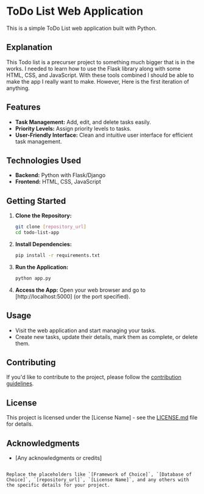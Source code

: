 # ToDo List Web Application

This is a simple ToDo List web application built with Python.

## Explanation

This Todo list is a precurser project to something much bigger that is in the works. I needed to learn how to use the Flask library along with some HTML, CSS, and JavaScript. With these tools combined I should be able to make the app I really want to make. However, Here is the first iteration of anything.

## Features

- **Task Management:** Add, edit, and delete tasks easily.
- **Priority Levels:** Assign priority levels to tasks.
- **User-Friendly Interface:** Clean and intuitive user interface for efficient task management.

## Technologies Used

- **Backend:** Python with  Flask/Django
- **Frontend:** HTML, CSS, JavaScript

## Getting Started

1. **Clone the Repository:**
   ```bash
   git clone [repository_url]
   cd todo-list-app
   ```

2. **Install Dependencies:**
   ```bash
   pip install -r requirements.txt
   ```


4. **Run the Application:**
   ```bash
   python app.py
   ```

5. **Access the App:**
   Open your web browser and go to [http://localhost:5000] (or the port specified).

## Usage

- Visit the web application and start managing your tasks.
- Create new tasks, update their details, mark them as complete, or delete them.

## Contributing

If you'd like to contribute to the project, please follow the [contribution guidelines](CONTRIBUTING.md).

## License

This project is licensed under the [License Name] - see the [LICENSE.md](LICENSE.md) file for details.

## Acknowledgments

- [Any acknowledgments or credits]
```

Replace the placeholders like `[Framework of Choice]`, `[Database of Choice]`, `[repository_url]`, `[License Name]`, and any others with the specific details for your project.
